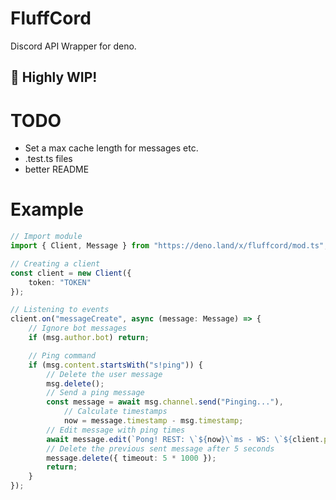 # FluffCord

Discord API Wrapper for deno.

## 🚧 Highly WIP!

# TODO

- Set a max cache length for messages etc.
- .test.ts files
- better README

# Example

```ts
// Import module
import { Client, Message } from "https://deno.land/x/fluffcord/mod.ts";

// Creating a client
const client = new Client({
	token: "TOKEN"
});

// Listening to events
client.on("messageCreate", async (message: Message) => {
	// Ignore bot messages
	if (msg.author.bot) return;

	// Ping command
	if (msg.content.startsWith("s!ping")) {
		// Delete the user message
		msg.delete();
		// Send a ping message
		const message = await msg.channel.send("Pinging..."),
			// Calculate timestamps
			now = message.timestamp - msg.timestamp;
		// Edit message with ping times
		await message.edit(`Pong! REST: \`${now}\`ms - WS: \`${client.ping}\`ms`);
		// Delete the previous sent message after 5 seconds
		message.delete({ timeout: 5 * 1000 });
		return;
	}
});
```
